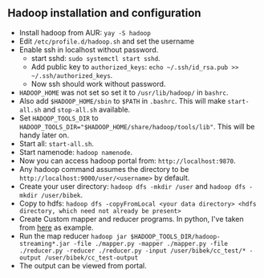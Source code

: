 ## Hadoop installation and configuration
- Install hadoop from AUR: `yay -S hadoop`
- Edit `/etc/profile.d/hadoop.sh` and set the username
- Enable ssh in localhost without password.
    - start sshd: `sudo systemctl start sshd`.
    - Add public key to `authorized_keys`: `echo ~/.ssh/id_rsa.pub >> ~/.ssh/authorized_keys`.
    - Now ssh should work without password.
- `HADOOP_HOME` was not set so set it to `/usr/lib/hadoop/` in `bashrc`.
- Also add `$HADOOP_HOME/sbin` to `$PATH` in `.bashrc`. This will make `start-all.sh` and `stop-all.sh` available.
- Set `HADOOP_TOOLS_DIR` to `HADOOP_TOOLS_DIR="$HADOOP_HOME/share/hadoop/tools/lib"`. This will be handy later on.
- Start all: `start-all.sh`.
- Start namenode: `hadoop namenode`.
- Now you can access hadoop portal from: `http://localhost:9870`.
- Any hadoop command assumes the directory to be `http://localhost:9000/user/<username>` by default.
- Create your user directory: `hadoop dfs -mkdir /user` and `hadoop dfs -mkdir /user/bibek`.
- Copy to hdfs: `hadoop dfs -copyFromLocal <your data directory> <hdfs directory, which need not already be present>`
- Create Custom mapper and reducer programs. In python, I've taken from [here](https://www.michael-noll.com/tutorials/writing-an-hadoop-mapreduce-program-in-python/) as example.
- Run the map reducer `hadoop jar $HADOOP_TOOLS_DIR/hadoop-streaming*.jar -file ./mapper.py -mapper ./mapper.py -file ./reducer.py -reducer ./reducer.py -input /user/bibek/cc_test/* -output /user/bibek/cc_test-output`
- The output can be viewed from portal.
